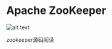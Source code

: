# Apache ZooKeeper
![alt text](https://zookeeper.apache.org/images/zookeeper_small.gif "ZooKeeper")

zookeeper源码阅读

